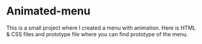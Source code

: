 # Animated-menu
This is a small project where I created a menu with animation.
Here is HTML & CSS files and prototype file where you can find prototype of the menu.
